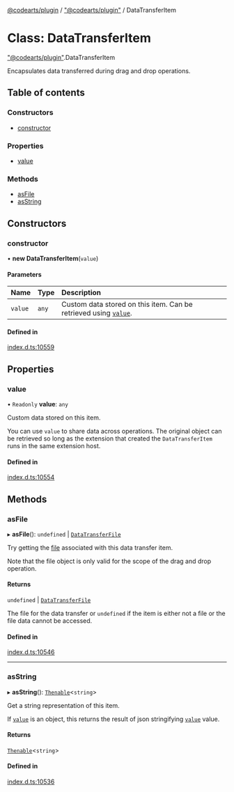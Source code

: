 [@codearts/plugin](../README.md) / ["@codearts/plugin"](../modules/_codearts_plugin_.md) / DataTransferItem

# Class: DataTransferItem

["@codearts/plugin"](../modules/_codearts_plugin_.md).DataTransferItem

Encapsulates data transferred during drag and drop operations.

## Table of contents

### Constructors

- [constructor](codearts_plugin_.DataTransferItem.md#constructor)

### Properties

- [value](codearts_plugin_.DataTransferItem.md#value)

### Methods

- [asFile](codearts_plugin_.DataTransferItem.md#asfile)
- [asString](codearts_plugin_.DataTransferItem.md#asstring)

## Constructors

### constructor

• **new DataTransferItem**(`value`)

#### Parameters

| Name | Type | Description |
| :------ | :------ | :------ |
| `value` | `any` | Custom data stored on this item. Can be retrieved using [`value`](codearts_plugin_.DataTransferItem.md#value). |

#### Defined in

[index.d.ts:10559](https://github.com/shuyaqian/cloudide-plugin-api/blob/5b69219/index.d.ts#L10559)

## Properties

### value

• `Readonly` **value**: `any`

Custom data stored on this item.

You can use `value` to share data across operations. The original object can be retrieved so long as the extension that
created the `DataTransferItem` runs in the same extension host.

#### Defined in

[index.d.ts:10554](https://github.com/shuyaqian/cloudide-plugin-api/blob/5b69219/index.d.ts#L10554)

## Methods

### asFile

▸ **asFile**(): `undefined` \| [`DataTransferFile`](../interfaces/codearts_plugin_.DataTransferFile.md)

Try getting the [file](../interfaces/codearts_plugin_.DataTransferFile.md) associated with this data transfer item.

Note that the file object is only valid for the scope of the drag and drop operation.

#### Returns

`undefined` \| [`DataTransferFile`](../interfaces/codearts_plugin_.DataTransferFile.md)

The file for the data transfer or `undefined` if the item is either not a file or the
file data cannot be accessed.

#### Defined in

[index.d.ts:10546](https://github.com/shuyaqian/cloudide-plugin-api/blob/5b69219/index.d.ts#L10546)

___

### asString

▸ **asString**(): [`Thenable`](../interfaces/Thenable.md)<`string`\>

Get a string representation of this item.

If [`value`](codearts_plugin_.DataTransferItem.md#value) is an object, this returns the result of json stringifying [`value`](codearts_plugin_.DataTransferItem.md#value) value.

#### Returns

[`Thenable`](../interfaces/Thenable.md)<`string`\>

#### Defined in

[index.d.ts:10536](https://github.com/shuyaqian/cloudide-plugin-api/blob/5b69219/index.d.ts#L10536)
